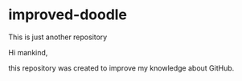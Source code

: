 # improved-doodle
This is just another repository

Hi mankind,

this repository was created to improve my knowledge about GitHub.
